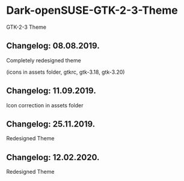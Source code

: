 # Dark-openSUSE-GTK-2-3-Theme
GTK-2-3 Theme 

Changelog: 08.08.2019.
----------------------

Completely redesigned theme

(icons in assets folder, gtkrc, gtk-3.18, gtk-3.20)

Changelog: 11.09.2019.
----------------------

Icon correction in assets folder

Changelog: 25.11.2019.
---------------------

Redesigned Theme

Changelog: 12.02.2020.
----------------------

Redesigned Theme
